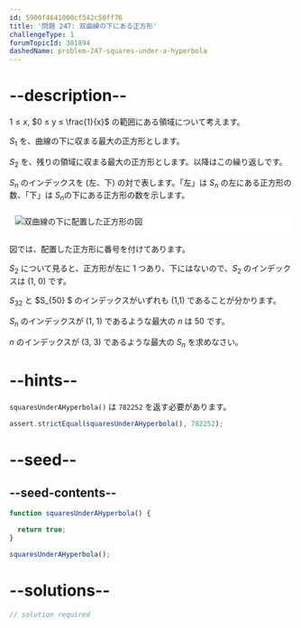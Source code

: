 ```yaml
---
id: 5900f4641000cf542c50ff76
title: '問題 247: 双曲線の下にある正方形'
challengeType: 1
forumTopicId: 301894
dashedName: problem-247-squares-under-a-hyperbola
---
```


# --description--

$1 ≤ x$, $0 ≤ y ≤ \frac{1}{x}$ の範囲にある領域について考えます。

$S_1$ を、曲線の下に収まる最大の正方形とします。

$S_2$ を、残りの領域に収まる最大の正方形とします。以降はこの繰り返しです。

$S_n$ のインデックスを (左、下) の対で表します。「左」は $S_n$ の左にある正方形の数、「下」は $S_n$の下にある正方形の数を示します。

<img alt="双曲線の下に配置した正方形の図" src="https://cdn.freecodecamp.org/curriculum/project-euler/squares-under-a-hyperbola.gif" style="background-color: white; padding: 10px; display: block; margin-right: auto; margin-left: auto; margin-bottom: 1.2rem;" />

図では、配置した正方形に番号を付けてあります。

$S_2$ について見ると、正方形が左に 1 つあり、下にはないので、$S_2$ のインデックスは (1, 0) です。

$S_{32}$ と $S_{50} $ のインデックスがいずれも (1,1) であることが分かります。

$S_n$ のインデックスが (1, 1) であるような最大の $n$ は 50 です。

$n$ のインデックスが (3, 3) であるような最大の $S_n$ を求めなさい。

# --hints--

`squaresUnderAHyperbola()` は `782252` を返す必要があります。

```js
assert.strictEqual(squaresUnderAHyperbola(), 782252);
```

# --seed--

## --seed-contents--

```js
function squaresUnderAHyperbola() {

  return true;
}

squaresUnderAHyperbola();
```

# --solutions--

```js
// solution required
```
